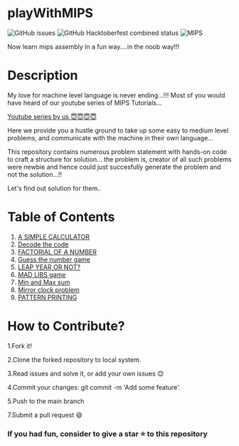 # playWithMIPS
![GitHub issues](https://img.shields.io/github/issues/noobDevelopers/playWithMIPS)
![GitHub Hacktoberfest combined status](https://img.shields.io/github/hacktoberfest/2020/noobDevelopers/playWithMIPS)
![MIPS](https://img.shields.io/badge/-MIPS-blue)

Now learn mips assembly in a fun way....in the noob way!!!
# Description

My love for machine level language is never ending...!!!
Most of you would have heard of our youtube series of MIPS Tutorials...

<a href="https://www.youtube.com/playlist?list=PLgmNou559FbEZ9AZRLaeKGmA5zGfEgzCn">Youtube series by us 😇😇😇😇</a>

Here we provide you a hustle ground to take up some easy to medium level problems, and communicate with the machine in their own language...

This repository contains numerous problem statement with hands-on code to craft a structure for solution... the problem is, creator of all such problems were newbie and hence could just succesfully generate the problem and not the solution...!!

Let's find out solution for them..

# Table of Contents
1. <a href="https://github.com/noobDevelopers/playWithMIPS/tree/main/A%20SIMPLE%20CALCULATOR">A SIMPLE CALCULATOR</a>
2. <a href="https://github.com/noobDevelopers/playWithMIPS/tree/main/Decode%20the%20code">Decode the code</a>
3. <a href="https://github.com/noobDevelopers/playWithMIPS/tree/main/FACTORIAL%20OF%20A%20NUMBER">FACTORIAL OF A NUMBER</a>
4. <a href="https://github.com/noobDevelopers/playWithMIPS/tree/main/Guess%20the%20number%20game">Guess the number game</a>
5. <a href="https://github.com/noobDevelopers/playWithMIPS/tree/main/LEAP%20YEAR%20OR%20NOT%3F">LEAP YEAR OR NOT?</a>
6. <a href="https://github.com/noobDevelopers/playWithMIPS/tree/main/MAD%20LIBS%20game">MAD LIBS game</a>
7. <a href="https://github.com/noobDevelopers/playWithMIPS/tree/main/Min%20and%20Max%20sum">Min and Max sum</a>
8. <a href="https://github.com/noobDevelopers/playWithMIPS/tree/main/Mirror%20clock%20problem">Mirror clock problem</a>
9. <a href="https://github.com/noobDevelopers/playWithMIPS/tree/main/PATTERN%20PRINTING">PATTERN PRINTING</a>

# How to Contribute?

   1.Fork it!

   2.Clone the forked repository to local system.
   
   3.Read issues and solve it, or add your own issues 😊

   4.Commit your changes: git commit -m 'Add some feature'.

   5.Push to the main branch

   7.Submit a pull request 😄


### If you had fun, consider to give a star ⭐ to this repository
  
